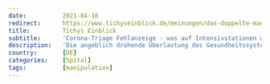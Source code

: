 ```yaml
---
date:          2021-04-10
redirect:      https://www.tichyseinblick.de/meinungen/das-doppelte-maerchen-von-der-corona-triage-die-lage-der-intensivstationen/
title:         Tichys Einblick
subtitle:      'Corona-Triage Fehlanzeige - was auf Intensivstationen wirklich passiert'
description:   'Die angeblich drohende Überlastung des Gesundheitssystems ist der Grund für den Lockdown. TE sprach mit denjenigen, für die wir das alles angeblich machen. Was sie zu erzählen haben ist erschütternd. Und lässt die Daten in neuem Licht erscheinen.'
country:       [DE]
categories:    [Spital]
tags:          [manipulation]
---
```

